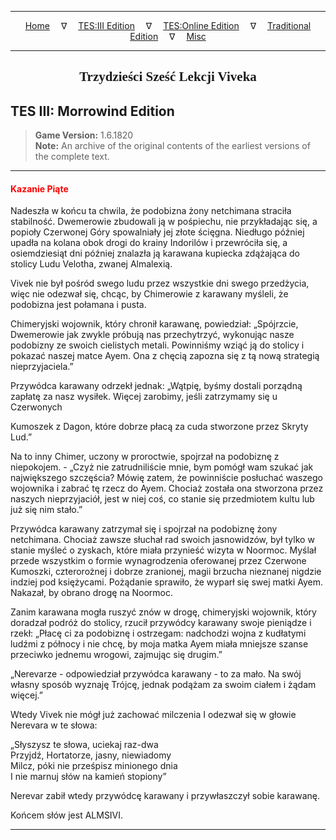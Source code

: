 
---

<!-- Jekyll Page Links -->

<center>
<a href="../../../../index.html">Home</a>
&emsp;&nabla;&emsp;
<a href="../../../index-tes3.html">TES:III Edition</a>
&emsp;&nabla;&emsp;
<a href="../../../index-teso.html">TES:Online Edition</a>
&emsp;&nabla;&emsp;
<a href="../../../index-traditional.html">Traditional Edition</a>
&emsp;&nabla;&emsp;
<a href="../../../index-misc.html">Misc</a>
</center>

<!-- Markdown Body Below: -->

---

<center>
<h2><span style="font-family:Georgia">Trzydzieści Sześć Lekcji Viveka</span></h2>
</center>

## TES III: Morrowind Edition

> __Game Version:__ 1.6.1820\
> __Note:__ An archive of the original contents of the earliest versions of the complete text.

---

#### <span style="color:red">Kazanie Piąte</span>

Nadeszła w końcu ta chwila, że podobizna żony netchimana straciła stabilność. Dwemerowie zbudowali ją w pośpiechu, nie przykładając się, a popioły Czerwonej Góry spowalniały jej złote ścięgna. Niedługo później upadła na kolana obok drogi do krainy Indorilów i przewróciła się, a osiemdziesiąt dni później znalazła ją karawana kupiecka zdążająca do stolicy Ludu Velotha, zwanej Almalexią.

Vivek nie był pośród swego ludu przez wszystkie dni swego przedżycia, więc nie odezwał się, chcąc, by Chimerowie z karawany myśleli, że podobizna jest połamana i pusta.

Chimeryjski wojownik, który chronił karawanę, powiedział: „Spójrzcie, Dwemerowie jak zwykle próbują nas przechytrzyć, wykonując nasze podobizny ze swoich cielistych metali. Powinniśmy wziąć ją do stolicy i pokazać naszej matce Ayem. Ona z chęcią zapozna się z tą nową strategią nieprzyjaciela.”

Przywódca karawany odrzekł jednak: „Wątpię, byśmy dostali porządną zapłatę za nasz wysiłek. Więcej zarobimy, jeśli zatrzymamy się u Czerwonych

Kumoszek z Dagon, które dobrze płacą za cuda stworzone przez Skryty Lud.”

Na to inny Chimer, uczony w proroctwie, spojrzał na podobiznę z niepokojem. - „Czyż nie zatrudniliście mnie, bym pomógł wam szukać jak największego szczęścia? Mówię zatem, że powinniście posłuchać waszego wojownika i zabrać tę rzecz do Ayem. Chociaż została ona stworzona przez naszych nieprzyjaciół, jest w niej coś, co stanie się przedmiotem kultu lub już się nim stało.”

Przywódca karawany zatrzymał się i spojrzał na podobiznę żony netchimana. Chociaż zawsze słuchał rad swoich jasnowidzów, był tylko w stanie myśleć o zyskach, które miała przynieść wizyta w Noormoc. Myślał przede wszystkim o formie wynagrodzenia oferowanej przez Czerwone Kumoszki, czterorożnej i dobrze zranionej, magii brzucha nieznanej nigdzie indziej pod księżycami. Pożądanie sprawiło, że wyparł się swej matki Ayem. Nakazał, by obrano drogę na Noormoc.

Zanim karawana mogła ruszyć znów w drogę, chimeryjski wojownik, który doradzał podróż do stolicy, rzucił przywódcy karawany swoje pieniądze i rzekł: „Płacę ci za podobiznę i ostrzegam: nadchodzi wojna z kudłatymi ludźmi z północy i nie chcę, by moja matka Ayem miała mniejsze szanse przeciwko jednemu wrogowi, zajmując się drugim.”

„Nerevarze - odpowiedział przywódca karawany - to za mało. Na swój własny sposób wyznaję Trójcę, jednak podążam za swoim ciałem i żądam więcej.”

Wtedy Vivek nie mógł już zachować milczenia I odezwał się w głowie Nerevara w te słowa:

„Słyszysz te słowa, uciekaj raz-dwa\
Przyjdź, Hortatorze, jasny, niewiadomy\
Milcz, póki nie prześpisz minionego dnia\
I nie marnuj słów na kamień stopiony”

Nerevar zabił wtedy przywódcę karawany i przywłaszczył sobie karawanę.

Końcem słów jest ALMSIVI.

---
